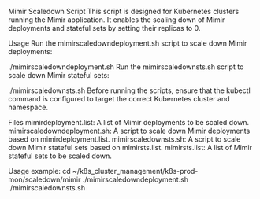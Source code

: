 Mimir Scaledown Script
This script is designed for Kubernetes clusters running the Mimir application. It enables the scaling down of Mimir deployments and stateful sets by setting their replicas to 0.

Usage
Run the mimirscaledowndeployment.sh script to scale down Mimir deployments:

./mimirscaledowndeployment.sh
Run the mimirscaledownsts.sh script to scale down Mimir stateful sets:

./mimirscaledownsts.sh
Before running the scripts, ensure that the kubectl command is configured to target the correct Kubernetes cluster and namespace.

Files
mimirdeployment.list: A list of Mimir deployments to be scaled down.
mimirscaledowndeployment.sh: A script to scale down Mimir deployments based on mimirdeployment.list.
mimirscaledownsts.sh: A script to scale down Mimir stateful sets based on mimirsts.list.
mimirsts.list: A list of Mimir stateful sets to be scaled down.

Usage example:
cd ~/k8s_cluster_management/k8s-prod-mon/scaledown/mimir
./mimirscaledowndeployment.sh
./mimirscaledownsts.sh
